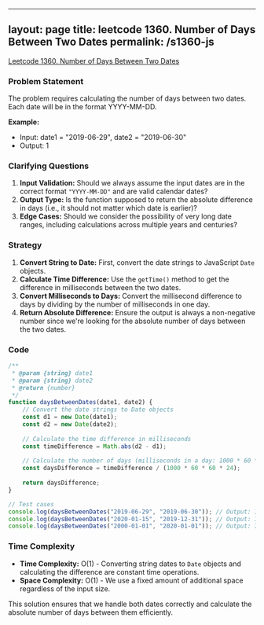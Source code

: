 
---
layout: page
title: leetcode 1360. Number of Days Between Two Dates
permalink: /s1360-js
---
[Leetcode 1360. Number of Days Between Two Dates](https://algoadvance.github.io/algoadvance/l1360)
### Problem Statement
The problem requires calculating the number of days between two dates. Each date will be in the format YYYY-MM-DD.

**Example:**
- Input: date1 = "2019-06-29", date2 = "2019-06-30"
- Output: 1

### Clarifying Questions
1. **Input Validation:** Should we always assume the input dates are in the correct format `"YYYY-MM-DD"` and are valid calendar dates?
2. **Output Type:** Is the function supposed to return the absolute difference in days (i.e., it should not matter which date is earlier)?
3. **Edge Cases:** Should we consider the possibility of very long date ranges, including calculations across multiple years and centuries?

### Strategy
1. **Convert String to Date:** First, convert the date strings to JavaScript `Date` objects.
2. **Calculate Time Difference:** Use the `getTime()` method to get the difference in milliseconds between the two dates.
3. **Convert Milliseconds to Days:** Convert the millisecond difference to days by dividing by the number of milliseconds in one day.
4. **Return Absolute Difference:** Ensure the output is always a non-negative number since we're looking for the absolute number of days between the two dates.

### Code
```javascript
/**
 * @param {string} date1
 * @param {string} date2
 * @return {number}
 */
function daysBetweenDates(date1, date2) {
    // Convert the date strings to Date objects
    const d1 = new Date(date1);
    const d2 = new Date(date2);
    
    // Calculate the time difference in milliseconds
    const timeDifference = Math.abs(d2 - d1);
    
    // Calculate the number of days (milliseconds in a day: 1000 * 60 * 60 * 24)
    const daysDifference = timeDifference / (1000 * 60 * 60 * 24);
    
    return daysDifference;
}

// Test cases
console.log(daysBetweenDates("2019-06-29", "2019-06-30")); // Output: 1
console.log(daysBetweenDates("2020-01-15", "2019-12-31")); // Output: 15
console.log(daysBetweenDates("2000-01-01", "2020-01-01")); // Output: 7305
```

### Time Complexity
- **Time Complexity:** O(1) - Converting string dates to `Date` objects and calculating the difference are constant time operations.
- **Space Complexity:** O(1) - We use a fixed amount of additional space regardless of the input size.

This solution ensures that we handle both dates correctly and calculate the absolute number of days between them efficiently.